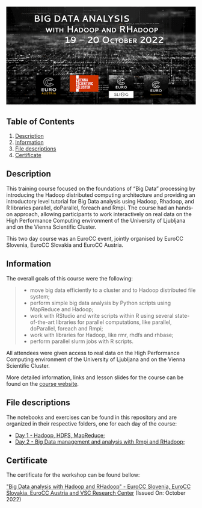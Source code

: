 <p align="center">
  <img src="images/banner.png">
</p>

## Table of Contents
1. [Description](#description)
2. [Information](#information)
3. [File descriptions](#files)
4. [Certificate](#certificate)

<a name="descripton"></a>
## Description

This training course focused on the foundations of “Big Data” processing by introducing the Hadoop distributed computing architecture and providing an introductory level tutorial for Big Data analysis using Hadoop, Rhadoop, and R libraries parallel, doParallel, foreach and Rmpi. The course had an hands-on approach, allowing participants to work interactively on real data on the High Performance Computing environment of the University of Ljubljana and on the Vienna Scientific Cluster.

This two day course was an EuroCC event, jointly organised by EuroCC Slovenia, EuroCC Slovakia and EuroCC Austria.

<a name="information"></a>
## Information

The overall goals of this course were the following:
> - move big data efficiently to a cluster and to Hadoop distributed file system;
> - perform simple big data analysis by Python scripts using MapReduce and Hadoop;
> - work with RStudio and write scripts within R using several state-of-the-art libraries for parallel computations, like parallel, doParallel, foreach and Rmpi;
> - work with libraries for Hadoop, like rmr, rhdfs and rhbase;
> - perform parallel slurm jobs with R scripts.

All attendees were given access to real data on the High Performance Computing environment of the University of Ljubljana and on the Vienna Scientific Cluster.

More detailed information, links and lesson slides for the course can be found on the [course website](https://vsc.ac.at/training/2022/BigData/).

<a name="files"></a>
## File descriptions

The notebooks and exercises can be found in this repository and are organized in their respective folders, one for each day of the course:
- [Day 1 - Hadoop, HDFS, MapReduce;](https://github.com/HROlive/Big-Data-analysis-with-Hadoop-and-RHadoop/tree/main/Day%201%20-%20Hadoop%2C%20HDFS%2C%20MapReduce)
- [Day 2 - Big Data management and analysis with Rmpi and RHadoop;](https://github.com/HROlive/Big-Data-analysis-with-Hadoop-and-RHadoop/tree/main/Day%202%20-%20Big%20Data%20management%20and%20analysis%20with%20Rmpi%20and%20RHadoop)

<a name="certificate"></a>
## Certificate

The certificate for the workshop can be found bellow:

["Big Data analysis with Hadoop and RHadoop" - EuroCC Slovenia, EuroCC Slovakia, EuroCC Austria and VSC Research Center](https://github.com/HROlive/Big-Data-analysis-with-Hadoop-and-RHadoop/blob/main/images/certificate.pdf) (Issued On: October 2022)
